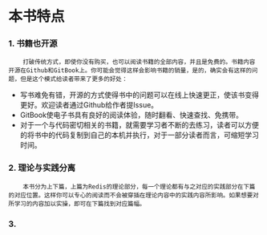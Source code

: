 # 本书特点

### 1. 书籍也开源

        打破传统方式，即使你没有购买，也可以阅读书籍的全部内容，并且是免费的。书籍内容开源在Github和GitBook上。你可能会觉得这样会影响书籍的销量，是的，确实会有这样的问题，但是这个模式给读者带来了更多的好处：

* 写书难免有错，开源的方式使得书中的问题可以在线上快速更正，使该书变得更好。欢迎读者通过Github给作者提Issue。
* GitBook使电子书具有良好的阅读体验，随时翻看、快速查找、免携带。
* 对于一个与代码密切相关的书籍，就需要学习者不断的去练习，读者可以方便的将书中的代码复制到自己的本机并执行，对于一部分读者而言，可缩短学习时间。

### 2. 理论与实践分离

        本书分为上下篇，上篇为Redis的理论部分，每一个理论都有与之对应的实践部分在下篇的对应位置。这样你可以专心的阅读而不会被穿插在理论内容中的实践内容所影响。如果想要对所学习的内容加以实操，即可在下篇找到对应篇幅。

### 3. 

